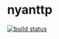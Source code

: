 nyanttp
=======

[![build status][badge-travis]][travis]

[badge-travis]: https://img.shields.io/travis/nyantec/nyanttp.svg
[travis]: https://travis-ci.org/nyantec/nyanttp
